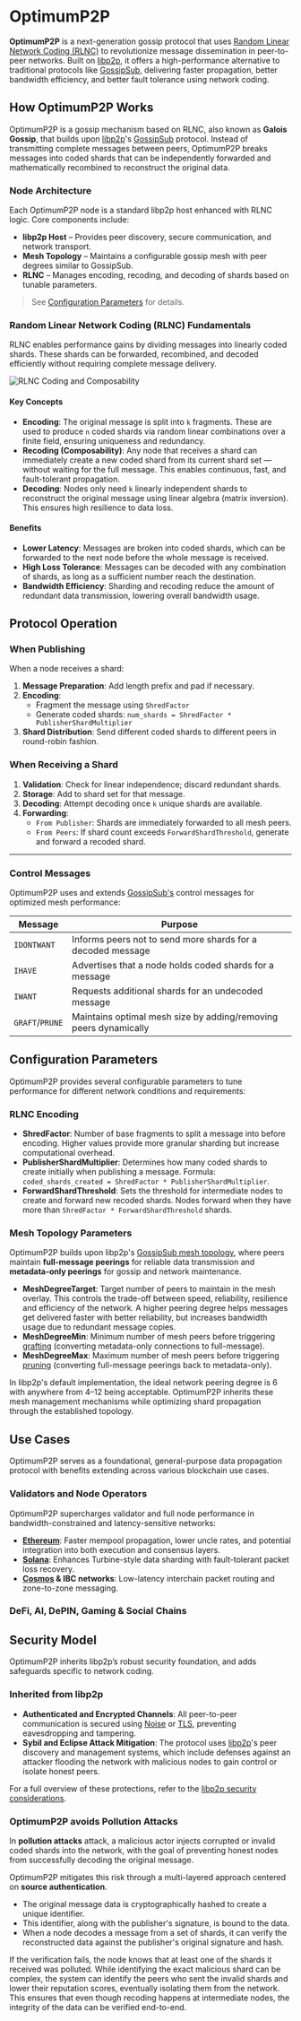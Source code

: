 # OptimumP2P

**OptimumP2P** is a next-generation gossip protocol that uses [Random Linear Network Coding (RLNC)](https://x.com/get_optimum/status/1891520664726802439) to revolutionize message dissemination in peer-to-peer networks. Built on [libp2p](https://docs.libp2p.io/), it offers a high-performance alternative to traditional protocols like [GossipSub](https://github.com/libp2p/specs/tree/master/pubsub/gossipsub), delivering faster propagation, better bandwidth efficiency, and better fault tolerance using network coding.


## How OptimumP2P Works

OptimumP2P is a gossip mechanism based on RLNC, also known as **Galois Gossip**, that builds upon [libp2p](https://docs.libp2p.io/)'s [GossipSub](https://github.com/libp2p/specs/tree/master/pubsub/gossipsub) protocol. Instead of transmitting complete messages between peers, OptimumP2P breaks messages into coded shards that can be independently forwarded and mathematically recombined to reconstruct the original data.

### Node Architecture

Each OptimumP2P node is a standard libp2p host enhanced with RLNC logic. Core components include:

* **libp2p Host** – Provides peer discovery, secure communication, and network transport.
* **Mesh Topology** – Maintains a configurable gossip mesh with peer degrees similar to GossipSub.
* **RLNC** – Manages encoding, recoding, and decoding of shards based on tunable parameters.
  
> See [Configuration Parameters](#configuration-parameters) for details.

### Random Linear Network Coding (RLNC) Fundamentals

RLNC enables performance gains by dividing messages into linearly coded shards. These shards can be forwarded, recombined, and decoded efficiently without requiring complete message delivery.

![RLNC Coding and Composability](/static/img/rlnc.png)

#### Key Concepts

* **Encoding**: The original message is split into `k` fragments. These are used to produce `n` coded shards via random linear combinations over a finite field, ensuring uniqueness and redundancy.
* **Recoding (Composability)**: Any node that receives a shard can immediately create a new coded shard from its current shard set — without waiting for the full message. This enables continuous, fast, and fault-tolerant propagation.
* **Decoding**: Nodes only need `k` linearly independent shards to reconstruct the original message using linear algebra (matrix inversion). This ensures high resilience to data loss.

#### Benefits

* **Lower Latency**: Messages are broken into coded shards, which can be forwarded to the next node before the whole message is received.
* **High Loss Tolerance**: Messages can be decoded with any combination of shards, as long as a sufficient number reach the destination.
* **Bandwidth Efficiency**: Sharding and recoding reduce the amount of redundant data transmission, lowering overall bandwidth usage.

## Protocol Operation

### When Publishing

When a node receives a shard:

1. **Message Preparation**: Add length prefix and pad if necessary.
2. **Encoding**:
   * Fragment the message using `ShredFactor`
   * Generate coded shards: `num_shards = ShredFactor * PublisherShardMultiplier`
3. **Shard Distribution**: Send different coded shards to different peers in round-robin fashion.

### When Receiving a Shard

1. **Validation**: Check for linear independence; discard redundant shards.
2. **Storage**: Add to shard set for that message.
3. **Decoding**: Attempt decoding once `k` unique shards are available.
4. **Forwarding**:
   * `From Publisher`: Shards are immediately forwarded to all mesh peers.
   * `From Peers`: If shard count exceeds `ForwardShardThreshold`, generate and forward a recoded shard.

---

### Control Messages

OptimumP2P uses and extends [GossipSub's](https://github.com/libp2p/specs/blob/master/pubsub/gossipsub/gossipsub-v1.0.md#control-messages) control messages for optimized mesh performance:

| Message     | Purpose                                                                 |
|-------------|-------------------------------------------------------------------------|
| `IDONTWANT` | Informs peers not to send more shards for a decoded message             |
| `IHAVE`     | Advertises that a node holds coded shards for a message                 |
| `IWANT`     | Requests additional shards for an undecoded message                     |
| `GRAFT`/`PRUNE` | Maintains optimal mesh size by adding/removing peers dynamically |

## Configuration Parameters

OptimumP2P provides several configurable parameters to tune performance for different network conditions and requirements:

### RLNC Encoding

* **ShredFactor**: Number of base fragments to split a message into before encoding. Higher values provide more granular sharding but increase computational overhead.
* **PublisherShardMultiplier**: Determines how many coded shards to create initially when publishing a message. Formula: `coded_shards_created = ShredFactor * PublisherShardMultiplier`.
* **ForwardShardThreshold**: Sets the threshold for intermediate nodes to create and forward new recoded shards. Nodes forward when they have more than `ShredFactor * ForwardShardThreshold` shards.

### Mesh Topology Parameters

OptimumP2P builds upon libp2p's [GossipSub mesh topology](https://docs.libp2p.io/concepts/pubsub/overview/#full-message), where peers maintain **full-message peerings** for reliable data transmission and **metadata-only peerings** for gossip and network maintenance.

* **MeshDegreeTarget**: Target number of peers to maintain in the mesh overlay. This controls the trade-off between speed, reliability, resilience and efficiency of the network. A higher peering degree helps messages get delivered faster with better reliability, but increases bandwidth usage due to redundant message copies.
* **MeshDegreeMin**: Minimum number of mesh peers before triggering [grafting](https://docs.libp2p.io/concepts/pubsub/overview/#grafting-and-pruning) (converting metadata-only connections to full-message).
* **MeshDegreeMax**: Maximum number of mesh peers before triggering [pruning](https://docs.libp2p.io/concepts/pubsub/overview/#grafting-and-pruning) (converting full-message peerings back to metadata-only).

In libp2p's default implementation, the ideal network peering degree is 6 with anywhere from 4–12 being acceptable. OptimumP2P inherits these mesh management mechanisms while optimizing shard propagation through the established topology.

## Use Cases

OptimumP2P serves as a foundational, general-purpose data propagation protocol with benefits extending across various blockchain use cases.

### Validators and Node Operators

OptimumP2P supercharges validator and full node performance in bandwidth-constrained and latency-sensitive networks:

* **[Ethereum](https://ethereum.org/)**: Faster mempool propagation, lower uncle rates, and potential integration into both execution and consensus layers.
* **[Solana](https://solana.com/)**: Enhances Turbine-style data sharding with fault-tolerant packet loss recovery.  
* **[Cosmos](https://cosmos.network/) & IBC networks**: Low-latency interchain packet routing and zone-to-zone messaging.

### DeFi, AI, DePIN, Gaming & Social Chains

<!--
High-frequency trading chains rely on fast, reliable state propagation:

* RLNC-based propagation keeps order books consistent across nodes
* Ensures fairness and synchrony in price discovery
* Reduces centralization pressure around sequencer or indexer nodes

### AI Chains

AI networks are data-intensive and latency-sensitive:

* OptimumP2P enables fast gossiping of model weights, gradients, and other updates
* Supports high-throughput training/inference coordination across distributed nodes
* Reduces straggler nodes and failed task replication due to packet loss

### DePIN Chains 

Decentralized physical infrastructure demands reliable node coordination at scale:

* Improves coordination across GPU/compute/storage nodes
* Ensures higher task completion rate for inferencing workloads
* Supports dynamic node membership with graceful joins/leaves

### Gaming & Social Chains

These chains rely on fast event propagation for user interactions:

* OptimumP2P delivers low-latency, real-time interactions (game state syncs, social updates)
* Improves experience for multiplayer, onchain games and social dApps
* Reduces costs of redundant relay infra through efficient data spreading

-->

## Security Model

OptimumP2P inherits libp2p’s robust security foundation, and adds safeguards specific to network coding.

### Inherited from libp2p

*   **Authenticated and Encrypted Channels**: All peer-to-peer communication is secured using [Noise](https://noiseprotocol.org/) or [TLS](https://tools.ietf.org/html/rfc8446), preventing eavesdropping and tampering.
*   **Sybil and Eclipse Attack Mitigation**: The protocol uses [libp2p](https://docs.libp2p.io/)'s peer discovery and management systems, which include defenses against an attacker flooding the network with malicious nodes to gain control or isolate honest peers.

For a full overview of these protections, refer to the [libp2p security considerations](https://docs.libp2p.io/concepts/security/security-considerations/).

### OptimumP2P avoids Pollution Attacks

In **pollution attacks** attack, a malicious actor injects corrupted or invalid coded shards into the network, with the goal of preventing honest nodes from successfully decoding the original message.

OptimumP2P mitigates this risk through a multi-layered approach centered on **source authentication**.

*   The original message data is cryptographically hashed to create a unique identifier.
*   This identifier, along with the publisher's signature, is bound to the data.
*   When a node decodes a message from a set of shards, it can verify the reconstructed data against the publisher's original signature and hash.

If the verification fails, the node knows that at least one of the shards it received was polluted. While identifying the exact malicious shard can be complex, the system can identify the peers who sent the invalid shards and lower their reputation scores, eventually isolating them from the network. This ensures that even though recoding happens at intermediate nodes, the integrity of the data can be verified end-to-end.
